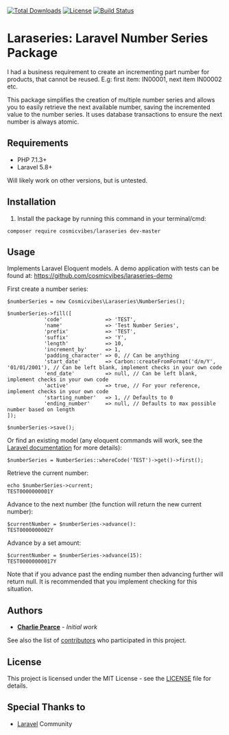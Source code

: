 [![Total Downloads](https://poser.pugx.org/cosmicvibes/laraseries/downloads)](https://packagist.org/packages/cosmicvibes/laraseries)
[![License](https://poser.pugx.org/cosmicvibes/laraseries/license)](https://packagist.org/packages/cosmicvibes/laraseries)
[![Build Status](https://travis-ci.org/cosmicvibes/laraseries.svg?branch=master)](https://travis-ci.org/cosmicvibes/laraseries)

# Laraseries: Laravel Number Series Package

I had a business requirement to create an incrementing part number for products, that cannot be reused. E.g: first item: IN00001, next item IN00002 etc.

This package simplifies the creation of multiple number series and allows you to easily retrieve the next available number, saving the incremented value to the number series. It uses database transactions to ensure the next number is always atomic. 

## Requirements

* PHP 7.1.3+
* Laravel 5.8+

Will likely work on other versions, but is untested.

## Installation

1) Install the package by running this command in your terminal/cmd:
```
composer require cosmicvibes/laraseries dev-master
```

## Usage

Implements Laravel Eloquent models. A demo application with tests can be found at: https://github.com/cosmicvibes/laraseries-demo

First create a number series:

```
$numberSeries = new Cosmicvibes\Laraseries\NumberSeries();

$numberSeries->fill([
            'code'              => 'TEST',
            'name'              => 'Test Number Series',
            'prefix'            => 'TEST',
            'suffix'            => 'Y',
            'length'            => 10,
            'increment_by'      => 1,
            'padding_character' => 0, // Can be anything
            'start_date'        => Carbon::createFromFormat('d/m/Y', '01/01/2001'), // Can be left blank, implement checks in your own code
            'end_date'          => null, // Can be left blank, implement checks in your own code
            'active'            => true, // For your reference, implement checks in your own code
            'starting_number'   => 1, // Defaults to 0
            'ending_number'     => null, // Defaults to max possible number based on length        
]);

$numberSeries->save();
```
Or find an existing model (any eloquent commands will work, see the [Laravel documentation](https://laravel.com/docs/5.8/eloquent) for more details):
```
$numberSeries = NumberSeries::whereCode('TEST')->get()->first();
```

Retrieve the current number:
```
echo $numberSeries->current;
TEST0000000001Y
```

Advance to the next number (the function will return the new current number):
```
$currentNumber = $numberSeries->advance():
TEST0000000002Y
```
Advance by a set amount:
```
$currentNumber = $numberSeries->advance(15):
TEST00000000017Y
```

Note that if you advance past the ending number then advancing further will return null. It is recommended that you implement checking for this situation.
## Authors

* [**Charlie Pearce**](https://github.com/cosmicvibes) - *Initial work*

See also the list of [contributors](https://github.com/cosmicvibes/laraseries/graphs/contributors) who participated in this project.

## License

This project is licensed under the MIT License - see the [LICENSE](LICENSE) file for details.

## Special Thanks to

* [Laravel](https://laravel.com) Community
